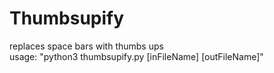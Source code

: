 # Thumbsupify
replaces space bars with thumbs ups<br>
usage: "python3 thumbsupify.py [inFileName] [outFileName]"
